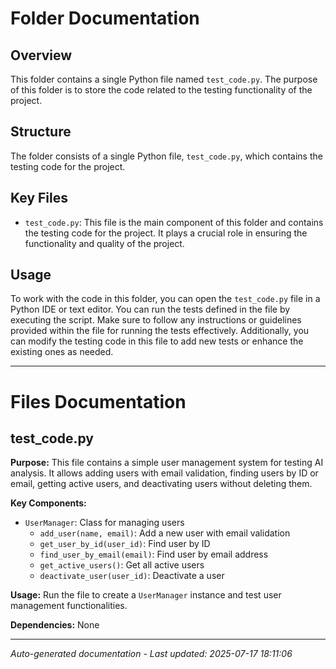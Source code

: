 # Folder Documentation

## Overview
This folder contains a single Python file named `test_code.py`. The purpose of this folder is to store the code related to the testing functionality of the project.

## Structure
The folder consists of a single Python file, `test_code.py`, which contains the testing code for the project.

## Key Files
- `test_code.py`: This file is the main component of this folder and contains the testing code for the project. It plays a crucial role in ensuring the functionality and quality of the project.

## Usage
To work with the code in this folder, you can open the `test_code.py` file in a Python IDE or text editor. You can run the tests defined in the file by executing the script. Make sure to follow any instructions or guidelines provided within the file for running the tests effectively. Additionally, you can modify the testing code in this file to add new tests or enhance the existing ones as needed.

---

# Files Documentation

## test_code.py

**Purpose:** This file contains a simple user management system for testing AI analysis. It allows adding users with email validation, finding users by ID or email, getting active users, and deactivating users without deleting them.

**Key Components:**
- `UserManager`: Class for managing users
  - `add_user(name, email)`: Add a new user with email validation
  - `get_user_by_id(user_id)`: Find user by ID
  - `find_user_by_email(email)`: Find user by email address
  - `get_active_users()`: Get all active users
  - `deactivate_user(user_id)`: Deactivate a user

**Usage:** Run the file to create a `UserManager` instance and test user management functionalities.

**Dependencies:** None

---
*Auto-generated documentation - Last updated: 2025-07-17 18:11:06*
